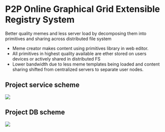 # P2P Online Graphical Grid Extensible Registry System

Better quality memes and less server load by decomposing them into primitives and sharing across distributed file system

- Meme creator makes content using primitives library in web editor.
- All primitives in highest quality available are ether stored on users devices or actively shared in distributed FS
- Lower bandwidth due to less meme templates being loaded and content sharing shifted from centralized servers to separate user nodes.

## Project service scheme
![](project-info/Service-scheme.jpg)

## Project DB scheme
![](project-info/db-scheme.png)
